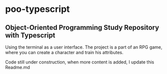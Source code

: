 # poo-typescript

## Object-Oriented Programming Study Repository with Typescript

Using the terminal as a user interface.
The project is a part of an RPG game, where you can create a character and train his attributes.

Code still under construction, when more content is added, I update this Readme.md
